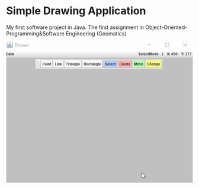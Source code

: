 # Simple Drawing Application
My first software project in Java.
The first assignment in Object-Oriented-Programming&Software Engineering (Geomatics)

![](presentation_gif.gif)
